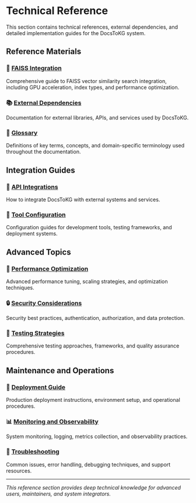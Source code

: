 # Technical Reference

This section contains technical references, external dependencies, and detailed implementation guides for the DocsToKG system.

## Reference Materials

### 🔗 [FAISS Integration](./faiss/)

Comprehensive guide to FAISS vector similarity search integration, including GPU acceleration, index types, and performance optimization.

### 📚 [External Dependencies](./dependencies/)

Documentation for external libraries, APIs, and services used by DocsToKG.

### 📖 [Glossary](./glossary.md)

Definitions of key terms, concepts, and domain-specific terminology used throughout the documentation.

## Integration Guides

### 🔌 [API Integrations](./api-integrations/)

How to integrate DocsToKG with external systems and services.

### 🔧 [Tool Configuration](./tooling/)

Configuration guides for development tools, testing frameworks, and deployment systems.

## Advanced Topics

### 🚀 [Performance Optimization](./performance/)

Advanced performance tuning, scaling strategies, and optimization techniques.

### 🔒 [Security Considerations](./security/)

Security best practices, authentication, authorization, and data protection.

### 🧪 [Testing Strategies](./testing/)

Comprehensive testing approaches, frameworks, and quality assurance procedures.

## Maintenance and Operations

### 🔄 [Deployment Guide](./deployment/)

Production deployment instructions, environment setup, and operational procedures.

### 📊 [Monitoring and Observability](./monitoring/)

System monitoring, logging, metrics collection, and observability practices.

### 🚨 [Troubleshooting](./troubleshooting/)

Common issues, error handling, debugging techniques, and support resources.

---

*This reference section provides deep technical knowledge for advanced users, maintainers, and system integrators.*

